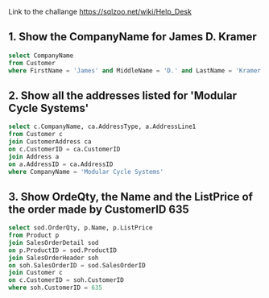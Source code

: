 Link to the challange https://sqlzoo.net/wiki/Help_Desk

## 1. Show the CompanyName for James D. Kramer

```SQL 
select CompanyName
from Customer
where FirstName = 'James' and MiddleName = 'D.' and LastName = 'Kramer'
```

## 2. Show all the addresses listed for 'Modular Cycle Systems'

```SQL 
select c.CompanyName, ca.AddressType, a.AddressLine1
from Customer c
join CustomerAddress ca
on c.CustomerID = ca.CustomerID
join Address a
on a.AddressID = ca.AddressID
where CompanyName = 'Modular Cycle Systems'
```

## 3. Show OrdeQty, the Name and the ListPrice of the order made by CustomerID 635

```SQL
select sod.OrderQty, p.Name, p.ListPrice
from Product p
join SalesOrderDetail sod
on p.ProductID = sod.ProductID
join SalesOrderHeader soh
on soh.SalesOrderID = sod.SalesOrderID
join Customer c
on c.CustomerID = soh.CustomerID
where soh.CustomerID = 635
```
